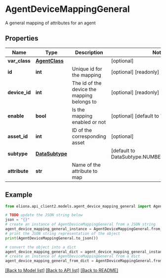# AgentDeviceMappingGeneral

A general mapping of attributes for an agent

## Properties

Name | Type | Description | Notes
------------ | ------------- | ------------- | -------------
**var_class** | [**AgentClass**](AgentClass.md) |  | [optional] 
**id** | **int** | Unique id for the mapping | [optional] [readonly] 
**device_id** | **int** | The id of the device the mapping belongs to | [optional] [readonly] 
**enable** | **bool** | Is the mapping enabled or not | [optional] [default to True]
**asset_id** | **int** | ID of the corresponding asset | [optional] 
**subtype** | [**DataSubtype**](DataSubtype.md) |  | [default to DataSubtype.NUMBER_SUBTYPE_INPUT]
**attribute** | **str** | Name of the attribute to map | 

## Example

```python
from eliona.api_client2.models.agent_device_mapping_general import AgentDeviceMappingGeneral

# TODO update the JSON string below
json = "{}"
# create an instance of AgentDeviceMappingGeneral from a JSON string
agent_device_mapping_general_instance = AgentDeviceMappingGeneral.from_json(json)
# print the JSON string representation of the object
print(AgentDeviceMappingGeneral.to_json())

# convert the object into a dict
agent_device_mapping_general_dict = agent_device_mapping_general_instance.to_dict()
# create an instance of AgentDeviceMappingGeneral from a dict
agent_device_mapping_general_from_dict = AgentDeviceMappingGeneral.from_dict(agent_device_mapping_general_dict)
```
[[Back to Model list]](../README.md#documentation-for-models) [[Back to API list]](../README.md#documentation-for-api-endpoints) [[Back to README]](../README.md)



